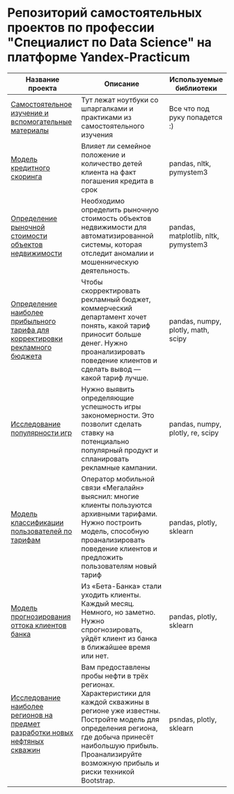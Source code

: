 # Репозиторий самостоятельных проектов по профессии "Специалист по Data Science" на платформе Yandex-Practicum


| Название проекта                                                                                        | Описание                                                                                                                                                                                                                                                  | Используемые библиотеки             |
|---------------------------------------------------------------------------------------------------------|-----------------------------------------------------------------------------------------------------------------------------------------------------------------------------------------------------------------------------------------------------------|-------------------------------------|
| [Самостоятельное изучение и вспомогательные материалы](help)                                            | Тут лежат ноутбуки со шпаргалками и практиками из самостоятельного изучения                                                                                                                                                                               | Все что под руку попадется :)       | 
| [Модель кредитного скоринга](credit_department_research)                                                | Влияет ли семейное положение и количество детей клиента на факт погашения кредита в срок                                                                                                                                                                  | pandas, nltk, pymystem3             |
| [Определение рыночной стоимости объектов недвижимости](market_value_of_real_estate_research)            | Необходимо определить рыночную стоимость объектов недвижимости для автоматизированной системы, которая отследит аномалии и мошенническую деятельность.                                                                                                    | pandas, matplotlib, nltk, pymystem3 |
| [Определение наиболее прибыльного тарифа для корректировки рекламного бюджета](tariff_plans_analisys)   | Чтобы скорректировать рекламный бюджет, коммерческий департамент хочет понять, какой тариф приносит больше денег. Нужно проанализировать поведение клиентов и сделать вывод — какой тариф лучше.                                                          | pandas, numpy, plotly, math, scipy  |
| [Исследование популярности игр](game_popularity_research_project)                                       | Нужно выявить определяющие успешность игры закономерности. Это позволит сделать ставку на потенциально популярный продукт и спланировать рекламные кампании.                                                                                              | pandas, numpy, plotly, re, scipy    |
| [Модель классификации пользователей по тарифам](classifikaciya_tarifof)                                 | Оператор мобильной связи «Мегалайн» выяснил: многие клиенты пользуются архивными тарифами. Нужно построить модель, способную проанализировать поведение клиентов и предложить пользователям новый тариф                                                   | pandas, plotly, sklearn             |
| [Модель прогнозирования оттока клиентов банка](9_sprint_model_prognoza_ottoka_klientov_banka)           | Из «Бета-Банка» стали уходить клиенты. Каждый месяц. Немного, но заметно. Нужно спрогнозировать, уйдёт клиент из банка в ближайшее время или нет.                                                                                                         | pandas, plotly, sklearn             |
| [Исследование наиболее регионов на предмет разработки новых нефтяных скважин](10_sprint_ML_in_buisness) | Вам предоставлены пробы нефти в трёх регионах. Характеристики для каждой скважины в регионе уже известны. Постройте модель для определения региона, где добыча принесёт наибольшую прибыль. Проанализируйте возможную прибыль и риски техникой Bootstrap. | psndas, plotly, sklearn             |
